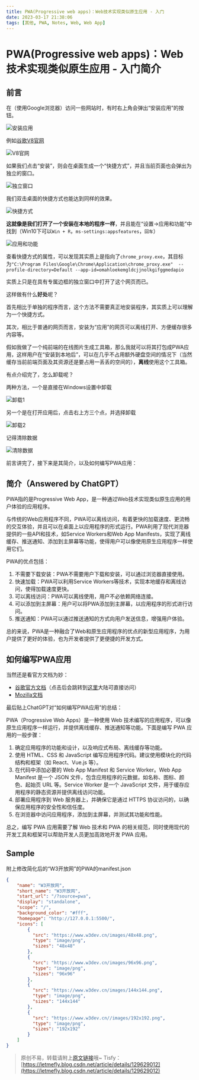 ```yaml
---
title: PWA(Progressive web apps)：Web技术实现类似原生应用 - 入门
date: 2023-03-17 21:38:06
tags: [其他, PWA, Notes, Web, Web App]
---
```


# PWA(Progressive web apps)：Web技术实现类似原生应用 - 入门简介

## 前言

在（使用Google浏览器）访问一些网站时，有时右上角会弹出“安装应用”的按钮。

![安装应用](https://img-blog.csdnimg.cn/4e3c5c2f99c34fd8813e3d6bbbf73736.png)

例如[谷歌V8官网](https://v8.dev/)

![V8官网](https://img-blog.csdnimg.cn/c8d4c53fdd81461c9bc167dabf58d73c.png)

如果我们点击“安装”，则会在桌面生成一个“快捷方式”，并且当前页面也会弹出为独立的窗口。

![独立窗口](https://img-blog.csdnimg.cn/b559cb43b62344e7b9ba67200f598278.png)

我们双击桌面的快捷方式也能达到同样的效果。

![快捷方式](https://img-blog.csdnimg.cn/d294e60bacdb4cc8b48893005d6f0328.png)

**这就像是我们打开了一个安装在本地的程序一样**，并且能在“设置->应用和功能”中找到（Win10下可以```Win + R```，```ms-settings:appsfeatures```，```回车```）

![应用和功能](https://img-blog.csdnimg.cn/4265e108066443cd8166e9e83768193c.png)

查看快捷方式的属性，可以发现其实质上是指向了```chrome_proxy.exe```，其目标为```"C:\Program Files\Google\Chrome\Application\chrome_proxy.exe"  --profile-directory=Default --app-id=omahloekemgldcjjnolkgifggmedapio```

实质上只是在具有专属边框的独立窗口中打开了这个网页而已。

这样做有什么**好处**呢？

首先相比于单独的程序而言，这个方法不需要真正地安装程序，其实质上可以理解为一个快捷方式。

其次，相比于普通的网页而言，安装为“应用”的网页可以离线打开、方便缓存很多内容等。

假如我做了一个纯前端的在线图片生成工具箱，那么我就可以将其打包成PWA应用，这样用户在“安装到本地后”，可以在几乎不占用额外硬盘空间的情况下（当然缓存当前前端页面及其资源还是要占用一丢丢的空间的），**离线**使用这个工具箱。

有点介绍完了，怎么卸载呢？

两种方法，一个是直接在Windows设置中卸载

![卸载1](https://img-blog.csdnimg.cn/ea9f07d95adf490d9e91a991588922ce.png)

另一个是在打开应用后，点击右上方三个点，并选择卸载

![卸载2](https://img-blog.csdnimg.cn/756313c98c1d4ab287c04c6349df7348.png)

记得清除数据

![清除数据](https://img-blog.csdnimg.cn/1c98b0b090fb41b1b182d89f26f33888.png)

前言讲完了，接下来是其简介，以及如何编写PWA应用：

## 简介（Answered by ChatGPT）

PWA指的是Progressive Web App，是一种通过Web技术实现类似原生应用的用户体验的应用程序。

与传统的Web应用程序不同，PWA可以离线访问，有着更快的加载速度、更流畅的交互体验，并且可以在桌面上以应用程序的形式运行。PWA利用了现代浏览器提供的一些API和技术，如Service Workers和Web App Manifests，实现了离线缓存、推送通知、添加到主屏幕等功能，使得用户可以像使用原生应用程序一样使用它们。

PWA的优点包括：

1. 不需要下载安装：PWA不需要用户下载和安装，可以通过浏览器直接使用。
1. 快速加载：PWA可以利用Service Workers等技术，实现本地缓存和离线访问，使得加载速度更快。
1. 可以离线访问：PWA可以离线使用，用户不必依赖网络连接。
1. 可以添加到主屏幕：用户可以将PWA添加到主屏幕，以应用程序的形式进行访问。
1. 推送通知：PWA可以通过推送通知的方式向用户发送信息，增强用户体验。

总的来说，PWA是一种融合了Web和原生应用程序的优点的新型应用程序，为用户提供了更好的体验，也为开发者提供了更便捷的开发方式。

## 如何编写PWA应用

当然还是看官方文档为妙：

+ [谷歌官方文档](https://developers.google.com/web/progressive-web-apps)（点击后会跳转到[这里](https://web.dev/progressive-web-apps/)大陆可直接访问）
+ [Mozilla文档](https://developer.mozilla.org/en-US/docs/Web/Progressive_web_apps)

最后贴上ChatGPT对“如何编写PWA应用”的总结：

PWA（Progressive Web Apps）是一种使用 Web 技术编写的应用程序，可以像原生应用程序一样运行，并提供离线缓存、推送通知等功能。下面是编写 PWA 应用的一般步骤：

1. 确定应用程序的功能和设计，以及响应式布局、离线缓存等功能。
1. 使用 HTML、CSS 和 JavaScript 编写应用程序代码。建议使用模块化的代码结构和框架（如 React、Vue.js 等）。
1. 在代码中添加必要的 Web App Manifest 和 Service Worker。Web App Manifest 是一个 JSON 文件，包含应用程序的元数据，如名称、图标、颜色、起始页 URL 等。Service Worker 是一个 JavaScript 文件，用于缓存应用程序的静态资源并提供离线访问功能。
1. 部署应用程序到 Web 服务器上，并确保它是通过 HTTPS 协议访问的，以确保应用程序的安全性和信任度。
1. 在浏览器中访问应用程序，添加到主屏幕，并测试其功能和性能。

总之，编写 PWA 应用需要了解 Web 技术和 PWA 的相关规范，同时使用现代的开发工具和框架可以帮助开发人员更加高效地开发 PWA 应用。

## Sample

附上修改简化后的“W3开放网”的PWA的manifest.json

```json
{
    "name": "W3开放网",
    "short_name": "W3开放网",
    "start_url": "/?source=pwa",
    "display": "standalone",
    "scope": "/",
    "background_color": "#fff",
    "homepage": "http://127.0.0.1:5500/",
    "icons": [
        {
          "src": "https://www.w3dev.cn/images/48x48.png",
          "type": "image/png",
          "sizes": "48x48"
        },
        {
          "src": "https://www.w3dev.cn/images/96x96.png",
          "type": "image/png",
          "sizes": "96x96"
        },
        {
          "src": "https://www.w3dev.cn/images/144x144.png",
          "type": "image/png",
          "sizes": "144x144"
        },
        {
          "src": "https://www.w3dev.cn//images/192x192.png",
          "type": "image/png",
          "sizes": "192x192"
        }
    ]
}
```

> 原创不易，转载请附上[原文链接](https://blog.tisfy.eu.org/2023/03/17/Other-PWA-ProgressiveWebApp-Introduction/)哦~
> Tisfy：[https://letmefly.blog.csdn.net/article/details/129629012](https://letmefly.blog.csdn.net/article/details/129629012)
